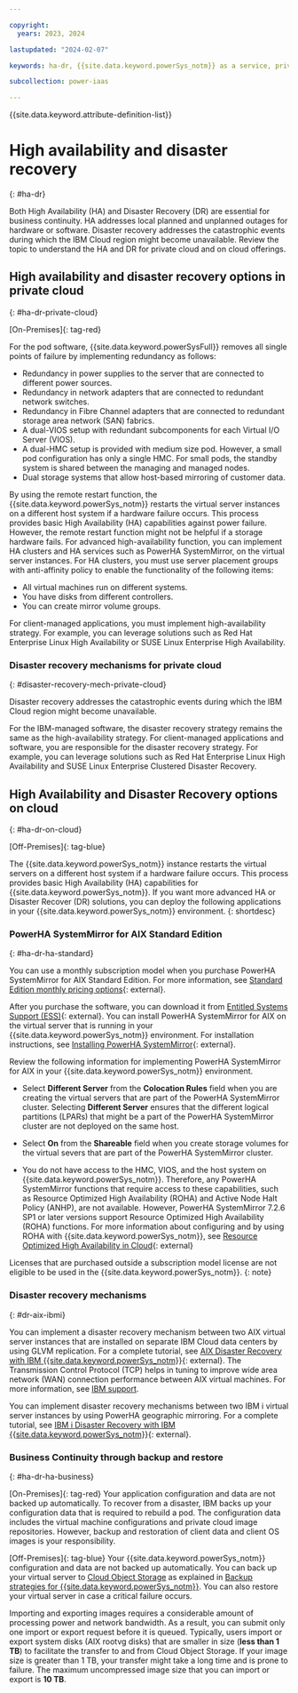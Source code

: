 ```yaml
---

copyright:
  years: 2023, 2024

lastupdated: "2024-02-07"

keywords: ha-dr, {{site.data.keyword.powerSys_notm}} as a service, private cloud, before you begin, terminology, high availability, disaster recovery, power systems, virtual servers, hardware failure

subcollection: power-iaas

---
```


{{site.data.keyword.attribute-definition-list}}

# High availability and disaster recovery
{: #ha-dr}

Both High Availability (HA) and Disaster Recovery (DR) are essential for business continuity. HA addresses local planned and unplanned outages for hardware or software. Disaster recovery addresses the catastrophic events during which the IBM Cloud region might become unavailable. Review the topic to understand the HA and DR for private cloud and on cloud offerings.

## High availability and disaster recovery options in private cloud
{: #ha-dr-private-cloud}

[On-Premises]{: tag-red}

For the pod software, {{site.data.keyword.powerSysFull}} removes all single points of failure by implementing redundancy as follows:

- Redundancy in power supplies to the server that are connected to different power sources.
- Redundancy in network adapters that are connected to redundant network switches.
- Redundancy in Fibre Channel adapters that are connected to redundant storage area network (SAN) fabrics.
- A dual-VIOS setup with redundant subcomponents for each Virtual I/O Server (VIOS).
- A dual-HMC setup is provided with medium size pod. However, a small pod configuration has only a single HMC. For small pods, the standby system is shared between the managing and managed nodes.
- Dual storage systems that allow host-based mirroring of customer data.

By using the remote restart function, the {{site.data.keyword.powerSys_notm}} restarts the virtual server instances on a different host system if a hardware failure occurs. This process provides basic High Availability (HA) capabilities against power failure. However, the remote restart function might not be helpful if a storage hardware fails. For advanced high-availability function, you can implement HA clusters and HA services such as PowerHA SystemMirror, on the virtual server instances. For HA clusters, you must use server placement groups with anti-affinity policy to enable the functionality of the following items:
* All virtual machines run on different systems.
* You have disks from different controllers.
* You can create mirror volume groups.

For client-managed applications, you must implement high-availability strategy. For example, you can leverage solutions such as Red Hat Enterprise Linux High Availability or SUSE Linux Enterprise High Availability.

### Disaster recovery mechanisms for private cloud
{: #disaster-recovery-mech-private-cloud}

Disaster recovery addresses the catastrophic events during which the IBM Cloud region might become unavailable.

For the IBM-managed software, the disaster recovery strategy remains the same as the high-availability strategy. For client-managed applications and software, you are responsible for the disaster recovery strategy. For example, you can leverage solutions such as Red Hat Enterprise Linux High Availability and SUSE Linux Enterprise Clustered Disaster Recovery.


## High Availability and Disaster Recovery options on cloud
{: #ha-dr-on-cloud}

[Off-Premises]{: tag-blue}

The {{site.data.keyword.powerSys_notm}} instance restarts the virtual servers on a different host system if a hardware failure occurs. This process provides basic High Availability (HA) capabilities for {{site.data.keyword.powerSys_notm}}. If you want more advanced HA or Disaster Recover (DR) solutions, you can deploy the following applications in your {{site.data.keyword.powerSys_notm}} environment.
{: shortdesc}

### PowerHA SystemMirror for AIX Standard Edition
{: #ha-dr-ha-standard}

You can use a monthly subscription model when you purchase PowerHA SystemMirror for AIX Standard Edition. For more information, see [Standard Edition monthly pricing options](https://www.ibm.com/docs/en/announcements/archive/ENUS219-288){: external}.

After you purchase the software, you can download it from [Entitled Systems Support (ESS)](https://www.ibm.com/servers/eserver/ess/index.wss){: external}. You can install PowerHA SystemMirror for AIX on the virtual server that is running in your {{site.data.keyword.powerSys_notm}} environment. For installation instructions, see [Installing PowerHA SystemMirror](https://www.ibm.com/support/knowledgecenter/SSPHQG_7.2/install/ha_install.html){: external}.

Review the following information for implementing PowerHA SystemMirror for AIX in your {{site.data.keyword.powerSys_notm}} environment.

- Select **Different Server** from the **Colocation Rules** field when you are creating the virtual servers that are part of the PowerHA SystemMirror cluster. Selecting **Different Server** ensures that the different logical partitions (LPARs) that might be a part of the PowerHA SystemMirror cluster are not deployed on the same host.

- Select **On** from the **Shareable** field when you create storage volumes for the virtual severs that are part of the PowerHA SystemMirror cluster.

- You do not have access to the HMC, VIOS, and the host system on {{site.data.keyword.powerSys_notm}}. Therefore, any PowerHA SystemMirror functions that require access to these capabilities, such as Resource Optimized High Availability (ROHA) and Active Node Halt Policy (ANHP), are not available. However, PowerHA SystemMirror 7.2.6 SP1 or later versions support Resource Optimized High Availability (ROHA) functions. For more information about configuring and by using ROHA with {{site.data.keyword.powerSys_notm}}, see [Resource Optimized High Availability in Cloud](https://www.ibm.com/docs/en/powerha-aix/7.2?topic=administering-resources-optimized-high-availability-in-cloud){: external}

Licenses that are purchased outside a subscription model license are not eligible to be used in the {{site.data.keyword.powerSys_notm}}.
{: note}

### Disaster recovery mechanisms
{: #dr-aix-ibmi}

You can implement a disaster recovery mechanism between two AIX virtual server instances that are installed on separate IBM Cloud data centers by using GLVM replication. For a complete tutorial, see [AIX Disaster Recovery with IBM {{site.data.keyword.powerSys_notm}}](https://cloud.ibm.com/media/docs/downloads/power-iaas-tutorials/PowerVS_AIX_DR_Tutorial_v1.pdf){: external}. The Transmission Control Protocol (TCP) helps in tuning to improve wide area network (WAN) connection performance between AIX virtual machines. For more information, see [IBM support](https://www.ibm.com/support/pages/node/6410510).

You can implement disaster recovery mechanisms between two IBM i virtual server instances by using PowerHA geographic mirroring. For a complete tutorial, see [IBM i Disaster Recovery with IBM {{site.data.keyword.powerSys_notm}}](https://cloud.ibm.com/media/docs/downloads/power-iaas-tutorials/PowerVS_IBMi_DR_Tutorial_v1.pdf){: external}.

### Business Continuity through backup and restore
{: #ha-dr-ha-business}

[On-Premises]{: tag-red} Your application configuration and data are not backed up automatically. To recover from a disaster, IBM backs up your configuration data that is required to rebuild a pod. The configuration data includes the virtual machine configurations and private cloud image repositories. However, backup and restoration of client data and client OS images is your responsibility.

[Off-Premises]{: tag-blue} Your {{site.data.keyword.powerSys_notm}} configuration and data are not backed up automatically. You can back up your virtual server to [Cloud Object Storage](/docs/cloud-object-storage?topic=cloud-object-storage-getting-started-cloud-object-storage) as explained in [Backup strategies for {{site.data.keyword.powerSys_notm}}](/docs/power-iaas?topic=power-iaas-backup-strategies). You can also restore your virtual server in case a critical failure occurs.

Importing and exporting images requires a considerable amount of processing power and network bandwidth. As a result, you can submit only one import or export request before it is queued. Typically, users import or export system disks (AIX rootvg disks) that are smaller in size (**less than 1 TB**) to facilitate the transfer to and from Cloud Object Storage. If your image size is greater than 1 TB, your transfer might take a long time and is prone to failure. The maximum uncompressed image size that you can import or export is **10 TB**.
